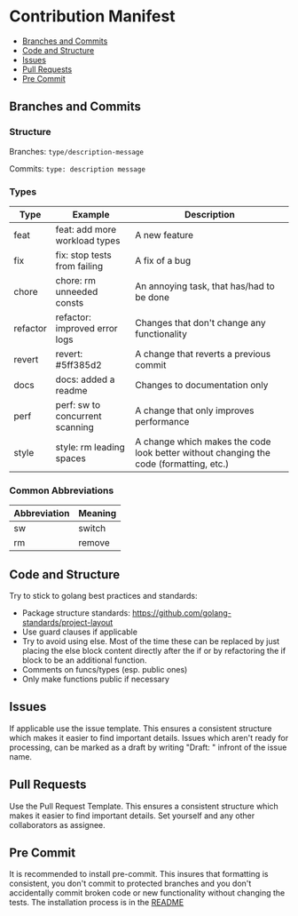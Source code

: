 # Contribution Manifest

- [Branches and Commits](#branches-and-commits)
- [Code and Structure](#code-and-structure)
- [Issues](#issues)
- [Pull Requests](#pull-requests)
- [Pre Commit](#pre-commit)

## Branches and Commits

### Structure

Branches:
`type/description-message`

Commits:
`type: description message`

### Types

| Type     | Example                         | Description                                                                            |
| -------- | ------------------------------- | -------------------------------------------------------------------------------------- |
| feat     | feat: add more workload types   | A new feature                                                                          |
| fix      | fix: stop tests from failing    | A fix of a bug                                                                         |
| chore    | chore: rm unneeded consts       | An annoying task, that has/had to be done                                              |
| refactor | refactor: improved error logs   | Changes that don't change any functionality                                            |
| revert   | revert: #5ff385d2               | A change that reverts a previous commit                                                |
| docs     | docs: added a readme            | Changes to documentation only                                                          |
| perf     | perf: sw to concurrent scanning | A change that only improves performance                                                |
| style    | style: rm leading spaces        | A change which makes the code look better without changing the code (formatting, etc.) |

### Common Abbreviations

| Abbreviation | Meaning |
| ------------ | ------- |
| sw           | switch  |
| rm           | remove  |

## Code and Structure

Try to stick to golang best practices and standards:

<!-- keep this list updated everytime someone opens a pr with best practice issues  -->

- Package structure standards: https://github.com/golang-standards/project-layout
- Use guard clauses if applicable
- Try to avoid using else. Most of the time these can be replaced by just placing the else block content directly after the if or by refactoring the if block to be an additional function.
- Comments on funcs/types (esp. public ones)
- Only make functions public if necessary

## Issues

If applicable use the issue template. This ensures a consistent structure which makes it easier to find important details.
Issues which aren't ready for processing, can be marked as a draft by writing "Draft: " infront of the issue name.

## Pull Requests

Use the Pull Request Template. This ensures a consistent structure which makes it easier to find important details.
Set yourself and any other collaborators as assignee.

## Pre Commit

It is recommended to install pre-commit. This insures that formatting is consistent, you don't commit to protected branches and you don't accidentally commit broken code or new functionality without changing the tests. The installation process is in the [README](README.md#setting-up-pre-commit)
